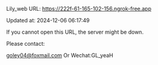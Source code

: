 Lily_web URL: https://222f-61-165-102-156.ngrok-free.app

Updated at: 2024-12-06 06:17:49

If you cannot open this URL, the server might be down.

Please contact: 

goley04@foxmail.com Or Wechat:GL_yeaH